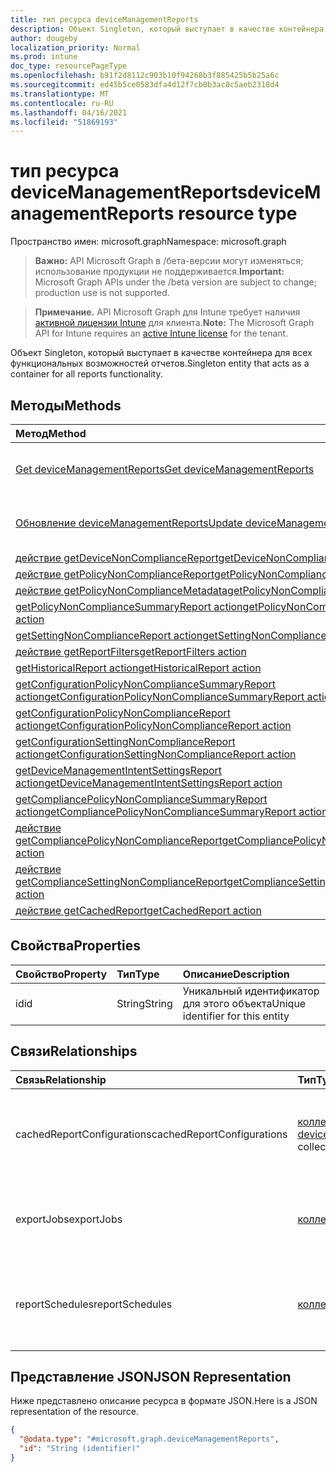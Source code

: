```yaml
---
title: тип ресурса deviceManagementReports
description: Объект Singleton, который выступает в качестве контейнера для всех функциональных возможностей отчетов.
author: dougeby
localization_priority: Normal
ms.prod: intune
doc_type: resourcePageType
ms.openlocfilehash: b91f2d8112c903b10f94268b3f885425b5b25a6c
ms.sourcegitcommit: ed45b5ce0583dfa4d12f7cb0b3ac0c5aeb2318d4
ms.translationtype: MT
ms.contentlocale: ru-RU
ms.lasthandoff: 04/16/2021
ms.locfileid: "51869193"
---
```

# <a name="devicemanagementreports-resource-type"></a><span data-ttu-id="751d5-103">тип ресурса deviceManagementReports</span><span class="sxs-lookup"><span data-stu-id="751d5-103">deviceManagementReports resource type</span></span>

<span data-ttu-id="751d5-104">Пространство имен: microsoft.graph</span><span class="sxs-lookup"><span data-stu-id="751d5-104">Namespace: microsoft.graph</span></span>

> <span data-ttu-id="751d5-105">**Важно:** API Microsoft Graph в /бета-версии могут изменяться; использование продукции не поддерживается.</span><span class="sxs-lookup"><span data-stu-id="751d5-105">**Important:** Microsoft Graph APIs under the /beta version are subject to change; production use is not supported.</span></span>

> <span data-ttu-id="751d5-106">**Примечание.** API Microsoft Graph для Intune требует наличия [активной лицензии Intune](https://go.microsoft.com/fwlink/?linkid=839381) для клиента.</span><span class="sxs-lookup"><span data-stu-id="751d5-106">**Note:** The Microsoft Graph API for Intune requires an [active Intune license](https://go.microsoft.com/fwlink/?linkid=839381) for the tenant.</span></span>

<span data-ttu-id="751d5-107">Объект Singleton, который выступает в качестве контейнера для всех функциональных возможностей отчетов.</span><span class="sxs-lookup"><span data-stu-id="751d5-107">Singleton entity that acts as a container for all reports functionality.</span></span>

## <a name="methods"></a><span data-ttu-id="751d5-108">Методы</span><span class="sxs-lookup"><span data-stu-id="751d5-108">Methods</span></span>
|<span data-ttu-id="751d5-109">Метод</span><span class="sxs-lookup"><span data-stu-id="751d5-109">Method</span></span>|<span data-ttu-id="751d5-110">Возвращаемый тип</span><span class="sxs-lookup"><span data-stu-id="751d5-110">Return Type</span></span>|<span data-ttu-id="751d5-111">Описание</span><span class="sxs-lookup"><span data-stu-id="751d5-111">Description</span></span>|
|:---|:---|:---|
|[<span data-ttu-id="751d5-112">Get deviceManagementReports</span><span class="sxs-lookup"><span data-stu-id="751d5-112">Get deviceManagementReports</span></span>](../api/intune-reporting-devicemanagementreports-get.md)|[<span data-ttu-id="751d5-113">deviceManagementReports</span><span class="sxs-lookup"><span data-stu-id="751d5-113">deviceManagementReports</span></span>](../resources/intune-reporting-devicemanagementreports.md)|<span data-ttu-id="751d5-114">Чтение свойств и связей [объекта deviceManagementReports.](../resources/intune-reporting-devicemanagementreports.md)</span><span class="sxs-lookup"><span data-stu-id="751d5-114">Read properties and relationships of the [deviceManagementReports](../resources/intune-reporting-devicemanagementreports.md) object.</span></span>|
|[<span data-ttu-id="751d5-115">Обновление deviceManagementReports</span><span class="sxs-lookup"><span data-stu-id="751d5-115">Update deviceManagementReports</span></span>](../api/intune-reporting-devicemanagementreports-update.md)|[<span data-ttu-id="751d5-116">deviceManagementReports</span><span class="sxs-lookup"><span data-stu-id="751d5-116">deviceManagementReports</span></span>](../resources/intune-reporting-devicemanagementreports.md)|<span data-ttu-id="751d5-117">Обновление свойств объекта [deviceManagementReports.](../resources/intune-reporting-devicemanagementreports.md)</span><span class="sxs-lookup"><span data-stu-id="751d5-117">Update the properties of a [deviceManagementReports](../resources/intune-reporting-devicemanagementreports.md) object.</span></span>|
|[<span data-ttu-id="751d5-118">действие getDeviceNonComplianceReport</span><span class="sxs-lookup"><span data-stu-id="751d5-118">getDeviceNonComplianceReport action</span></span>](../api/intune-reporting-devicemanagementreports-getdevicenoncompliancereport.md)|<span data-ttu-id="751d5-119">Stream</span><span class="sxs-lookup"><span data-stu-id="751d5-119">Stream</span></span>|<span data-ttu-id="751d5-120">Н/Д</span><span class="sxs-lookup"><span data-stu-id="751d5-120">Not yet documented</span></span>|
|[<span data-ttu-id="751d5-121">действие getPolicyNonComplianceReport</span><span class="sxs-lookup"><span data-stu-id="751d5-121">getPolicyNonComplianceReport action</span></span>](../api/intune-reporting-devicemanagementreports-getpolicynoncompliancereport.md)|<span data-ttu-id="751d5-122">Stream</span><span class="sxs-lookup"><span data-stu-id="751d5-122">Stream</span></span>|<span data-ttu-id="751d5-123">Н/Д</span><span class="sxs-lookup"><span data-stu-id="751d5-123">Not yet documented</span></span>|
|[<span data-ttu-id="751d5-124">действие getPolicyNonComplianceMetadata</span><span class="sxs-lookup"><span data-stu-id="751d5-124">getPolicyNonComplianceMetadata action</span></span>](../api/intune-reporting-devicemanagementreports-getpolicynoncompliancemetadata.md)|<span data-ttu-id="751d5-125">Stream</span><span class="sxs-lookup"><span data-stu-id="751d5-125">Stream</span></span>|<span data-ttu-id="751d5-126">Н/Д</span><span class="sxs-lookup"><span data-stu-id="751d5-126">Not yet documented</span></span>|
|[<span data-ttu-id="751d5-127">getPolicyNonComplianceSummaryReport action</span><span class="sxs-lookup"><span data-stu-id="751d5-127">getPolicyNonComplianceSummaryReport action</span></span>](../api/intune-reporting-devicemanagementreports-getpolicynoncompliancesummaryreport.md)|<span data-ttu-id="751d5-128">Stream</span><span class="sxs-lookup"><span data-stu-id="751d5-128">Stream</span></span>|<span data-ttu-id="751d5-129">Н/Д</span><span class="sxs-lookup"><span data-stu-id="751d5-129">Not yet documented</span></span>|
|[<span data-ttu-id="751d5-130">getSettingNonComplianceReport action</span><span class="sxs-lookup"><span data-stu-id="751d5-130">getSettingNonComplianceReport action</span></span>](../api/intune-reporting-devicemanagementreports-getsettingnoncompliancereport.md)|<span data-ttu-id="751d5-131">Stream</span><span class="sxs-lookup"><span data-stu-id="751d5-131">Stream</span></span>|<span data-ttu-id="751d5-132">Н/Д</span><span class="sxs-lookup"><span data-stu-id="751d5-132">Not yet documented</span></span>|
|[<span data-ttu-id="751d5-133">действие getReportFilters</span><span class="sxs-lookup"><span data-stu-id="751d5-133">getReportFilters action</span></span>](../api/intune-reporting-devicemanagementreports-getreportfilters.md)|<span data-ttu-id="751d5-134">Stream</span><span class="sxs-lookup"><span data-stu-id="751d5-134">Stream</span></span>|<span data-ttu-id="751d5-135">Н/Д</span><span class="sxs-lookup"><span data-stu-id="751d5-135">Not yet documented</span></span>|
|[<span data-ttu-id="751d5-136">getHistoricalReport action</span><span class="sxs-lookup"><span data-stu-id="751d5-136">getHistoricalReport action</span></span>](../api/intune-reporting-devicemanagementreports-gethistoricalreport.md)|<span data-ttu-id="751d5-137">Stream</span><span class="sxs-lookup"><span data-stu-id="751d5-137">Stream</span></span>|<span data-ttu-id="751d5-138">Н/Д</span><span class="sxs-lookup"><span data-stu-id="751d5-138">Not yet documented</span></span>|
|[<span data-ttu-id="751d5-139">getConfigurationPolicyNonComplianceSummaryReport action</span><span class="sxs-lookup"><span data-stu-id="751d5-139">getConfigurationPolicyNonComplianceSummaryReport action</span></span>](../api/intune-reporting-devicemanagementreports-getconfigurationpolicynoncompliancesummaryreport.md)|<span data-ttu-id="751d5-140">Stream</span><span class="sxs-lookup"><span data-stu-id="751d5-140">Stream</span></span>|<span data-ttu-id="751d5-141">Н/Д</span><span class="sxs-lookup"><span data-stu-id="751d5-141">Not yet documented</span></span>|
|[<span data-ttu-id="751d5-142">getConfigurationPolicyNonComplianceReport action</span><span class="sxs-lookup"><span data-stu-id="751d5-142">getConfigurationPolicyNonComplianceReport action</span></span>](../api/intune-reporting-devicemanagementreports-getconfigurationpolicynoncompliancereport.md)|<span data-ttu-id="751d5-143">Stream</span><span class="sxs-lookup"><span data-stu-id="751d5-143">Stream</span></span>|<span data-ttu-id="751d5-144">Н/Д</span><span class="sxs-lookup"><span data-stu-id="751d5-144">Not yet documented</span></span>|
|[<span data-ttu-id="751d5-145">getConfigurationSettingNonComplianceReport action</span><span class="sxs-lookup"><span data-stu-id="751d5-145">getConfigurationSettingNonComplianceReport action</span></span>](../api/intune-reporting-devicemanagementreports-getconfigurationsettingnoncompliancereport.md)|<span data-ttu-id="751d5-146">Stream</span><span class="sxs-lookup"><span data-stu-id="751d5-146">Stream</span></span>|<span data-ttu-id="751d5-147">Н/Д</span><span class="sxs-lookup"><span data-stu-id="751d5-147">Not yet documented</span></span>|
|[<span data-ttu-id="751d5-148">getDeviceManagementIntentSettingsReport action</span><span class="sxs-lookup"><span data-stu-id="751d5-148">getDeviceManagementIntentSettingsReport action</span></span>](../api/intune-reporting-devicemanagementreports-getdevicemanagementintentsettingsreport.md)|<span data-ttu-id="751d5-149">Stream</span><span class="sxs-lookup"><span data-stu-id="751d5-149">Stream</span></span>|<span data-ttu-id="751d5-150">Н/Д</span><span class="sxs-lookup"><span data-stu-id="751d5-150">Not yet documented</span></span>|
|[<span data-ttu-id="751d5-151">getCompliancePolicyNonComplianceSummaryReport action</span><span class="sxs-lookup"><span data-stu-id="751d5-151">getCompliancePolicyNonComplianceSummaryReport action</span></span>](../api/intune-reporting-devicemanagementreports-getcompliancepolicynoncompliancesummaryreport.md)|<span data-ttu-id="751d5-152">Stream</span><span class="sxs-lookup"><span data-stu-id="751d5-152">Stream</span></span>|<span data-ttu-id="751d5-153">Н/Д</span><span class="sxs-lookup"><span data-stu-id="751d5-153">Not yet documented</span></span>|
|[<span data-ttu-id="751d5-154">действие getCompliancePolicyNonComplianceReport</span><span class="sxs-lookup"><span data-stu-id="751d5-154">getCompliancePolicyNonComplianceReport action</span></span>](../api/intune-reporting-devicemanagementreports-getcompliancepolicynoncompliancereport.md)|<span data-ttu-id="751d5-155">Stream</span><span class="sxs-lookup"><span data-stu-id="751d5-155">Stream</span></span>|<span data-ttu-id="751d5-156">Н/Д</span><span class="sxs-lookup"><span data-stu-id="751d5-156">Not yet documented</span></span>|
|[<span data-ttu-id="751d5-157">действие getComplianceSettingNonComplianceReport</span><span class="sxs-lookup"><span data-stu-id="751d5-157">getComplianceSettingNonComplianceReport action</span></span>](../api/intune-reporting-devicemanagementreports-getcompliancesettingnoncompliancereport.md)|<span data-ttu-id="751d5-158">Stream</span><span class="sxs-lookup"><span data-stu-id="751d5-158">Stream</span></span>|<span data-ttu-id="751d5-159">Н/Д</span><span class="sxs-lookup"><span data-stu-id="751d5-159">Not yet documented</span></span>|
|[<span data-ttu-id="751d5-160">действие getCachedReport</span><span class="sxs-lookup"><span data-stu-id="751d5-160">getCachedReport action</span></span>](../api/intune-reporting-devicemanagementreports-getcachedreport.md)|<span data-ttu-id="751d5-161">Stream</span><span class="sxs-lookup"><span data-stu-id="751d5-161">Stream</span></span>|<span data-ttu-id="751d5-162">Н/Д</span><span class="sxs-lookup"><span data-stu-id="751d5-162">Not yet documented</span></span>|

## <a name="properties"></a><span data-ttu-id="751d5-163">Свойства</span><span class="sxs-lookup"><span data-stu-id="751d5-163">Properties</span></span>
|<span data-ttu-id="751d5-164">Свойство</span><span class="sxs-lookup"><span data-stu-id="751d5-164">Property</span></span>|<span data-ttu-id="751d5-165">Тип</span><span class="sxs-lookup"><span data-stu-id="751d5-165">Type</span></span>|<span data-ttu-id="751d5-166">Описание</span><span class="sxs-lookup"><span data-stu-id="751d5-166">Description</span></span>|
|:---|:---|:---|
|<span data-ttu-id="751d5-167">id</span><span class="sxs-lookup"><span data-stu-id="751d5-167">id</span></span>|<span data-ttu-id="751d5-168">String</span><span class="sxs-lookup"><span data-stu-id="751d5-168">String</span></span>|<span data-ttu-id="751d5-169">Уникальный идентификатор для этого объекта</span><span class="sxs-lookup"><span data-stu-id="751d5-169">Unique identifier for this entity</span></span>|

## <a name="relationships"></a><span data-ttu-id="751d5-170">Связи</span><span class="sxs-lookup"><span data-stu-id="751d5-170">Relationships</span></span>
|<span data-ttu-id="751d5-171">Связь</span><span class="sxs-lookup"><span data-stu-id="751d5-171">Relationship</span></span>|<span data-ttu-id="751d5-172">Тип</span><span class="sxs-lookup"><span data-stu-id="751d5-172">Type</span></span>|<span data-ttu-id="751d5-173">Описание</span><span class="sxs-lookup"><span data-stu-id="751d5-173">Description</span></span>|
|:---|:---|:---|
|<span data-ttu-id="751d5-174">cachedReportConfigurations</span><span class="sxs-lookup"><span data-stu-id="751d5-174">cachedReportConfigurations</span></span>|<span data-ttu-id="751d5-175">[коллекция deviceManagementCachedReportConfiguration](../resources/intune-reporting-devicemanagementcachedreportconfiguration.md)</span><span class="sxs-lookup"><span data-stu-id="751d5-175">[deviceManagementCachedReportConfiguration](../resources/intune-reporting-devicemanagementcachedreportconfiguration.md) collection</span></span>|<span data-ttu-id="751d5-176">Объект, представляющий конфигурацию кэшного отчета</span><span class="sxs-lookup"><span data-stu-id="751d5-176">Entity representing the configuration of a cached report</span></span>|
|<span data-ttu-id="751d5-177">exportJobs</span><span class="sxs-lookup"><span data-stu-id="751d5-177">exportJobs</span></span>|<span data-ttu-id="751d5-178">[коллекция deviceManagementExportJob](../resources/intune-reporting-devicemanagementexportjob.md)</span><span class="sxs-lookup"><span data-stu-id="751d5-178">[deviceManagementExportJob](../resources/intune-reporting-devicemanagementexportjob.md) collection</span></span>|<span data-ttu-id="751d5-179">Объект, представляющий задание по экспорту отчета</span><span class="sxs-lookup"><span data-stu-id="751d5-179">Entity representing a job to export a report</span></span>|
|<span data-ttu-id="751d5-180">reportSchedules</span><span class="sxs-lookup"><span data-stu-id="751d5-180">reportSchedules</span></span>|<span data-ttu-id="751d5-181">[коллекция deviceManagementReportSchedule](../resources/intune-reporting-devicemanagementreportschedule.md)</span><span class="sxs-lookup"><span data-stu-id="751d5-181">[deviceManagementReportSchedule](../resources/intune-reporting-devicemanagementreportschedule.md) collection</span></span>|<span data-ttu-id="751d5-182">Объект, представляющий расписание доставки отчетов</span><span class="sxs-lookup"><span data-stu-id="751d5-182">Entity representing a schedule for which reports are delivered</span></span>|

## <a name="json-representation"></a><span data-ttu-id="751d5-183">Представление JSON</span><span class="sxs-lookup"><span data-stu-id="751d5-183">JSON Representation</span></span>
<span data-ttu-id="751d5-184">Ниже представлено описание ресурса в формате JSON.</span><span class="sxs-lookup"><span data-stu-id="751d5-184">Here is a JSON representation of the resource.</span></span>
<!-- {
  "blockType": "resource",
  "keyProperty": "id",
  "@odata.type": "microsoft.graph.deviceManagementReports"
}
-->
``` json
{
  "@odata.type": "#microsoft.graph.deviceManagementReports",
  "id": "String (identifier)"
}
```




